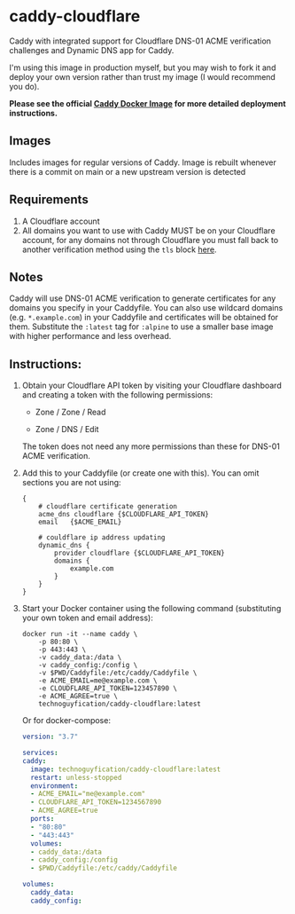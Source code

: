 # caddy-cloudflare

Caddy with integrated support for Cloudflare DNS-01 ACME verification challenges and Dynamic DNS app for Caddy.

I'm using this image in production myself, but you may wish to fork it and deploy your own version rather than trust my image (I would recommend you do).

**Please see the official [Caddy Docker Image](https://hub.docker.com/_/caddy) for more detailed deployment instructions.**

## Images

Includes images for regular versions of Caddy. Image is rebuilt whenever there is a commit on main or a new upstream version is detected 

## Requirements
1. A Cloudflare account
2. All domains you want to use with Caddy MUST be on your Cloudflare account, for any domains not through Cloudflare you must fall back to another verification method using the `tls` block [here](https://caddyserver.com/docs/caddyfile/directives/tls).


## Notes

Caddy will use DNS-01 ACME verification to generate certificates for any domains you specify in your Caddyfile. You can also use wildcard domains (e.g. `*.example.com`) in your Caddyfile and certificates will be obtained for them. Substitute the `:latest` tag for `:alpine` to use a smaller base image with higher performance and less overhead.
## Instructions:

1. Obtain your Cloudflare API token by visiting your Cloudflare dashboard and creating a token with the following permissions:
	- Zone / Zone / Read

	- Zone / DNS / Edit

	The token does not need any more permissions than these for DNS-01 ACME verification.

2. Add this to your Caddyfile (or create one with this).  You can omit sections you are not using:
	```Caddyfile
	{
		# cloudflare certificate generation
 		acme_dns cloudflare {$CLOUDFLARE_API_TOKEN}
		email   {$ACME_EMAIL}

 		# couldflare ip address updating
		dynamic_dns {
			provider cloudflare {$CLOUDFLARE_API_TOKEN}
			domains {
				example.com
			}
		}
	}
	```

3. Start your Docker container using the following command (substituting your own token and email address):
	```
	docker run -it --name caddy \
		-p 80:80 \
		-p 443:443 \
		-v caddy_data:/data \
		-v caddy_config:/config \
		-v $PWD/Caddyfile:/etc/caddy/Caddyfile \
		-e ACME_EMAIL=me@example.com \
		-e CLOUDFLARE_API_TOKEN=123457890 \
		-e ACME_AGREE=true \
		technoguyfication/caddy-cloudflare:latest
	```

	Or for docker-compose:
	```yaml
    version: "3.7"

    services:
    caddy:
      image: technoguyfication/caddy-cloudflare:latest
      restart: unless-stopped
      environment:
      - ACME_EMAIL="me@example.com"
      - CLOUDFLARE_API_TOKEN=1234567890
      - ACME_AGREE=true
      ports:
      - "80:80"
      - "443:443"
      volumes:
      - caddy_data:/data
      - caddy_config:/config
      - $PWD/Caddyfile:/etc/caddy/Caddyfile

    volumes:
      caddy_data:
      caddy_config:
	```

